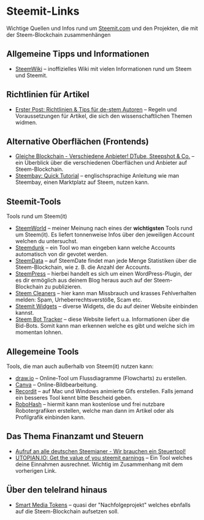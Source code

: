 # Steemit-Links
Wichtige Quellen und Infos rund um [Steemit.com](https://steemit.com) und den Projekten, die mit der Steem-Blockchain zusammenhängen

## Allgemeine Tipps und Informationen

* [SteemWiki](https://steemwiki.org/tiki-index.php) – inoffizielles Wiki mit vielen Informationen rund um Steem und Steemit.

## Richtlinien für Artikel

* [Erster Post: Richtlinien & Tips für de-stem Autoren](https://steemit.com/de-stem/@de-stem/erster-post-richtlinien-and-tips-fuer-de-stem-autoren) – Regeln und Voraussetzungen für Artikel, die sich den wissenschaftlichen Themen widmen.

## Alternative Oberflächen (Frontends)
* [Gleiche Blockchain - Verschiedene Anbieter! DTube, Steepshot & Co.](https://steemit.com/dtube/@theaustrianguy/slaqfhjz) – ein Überblick über die verschiedenen Oberflächen und Anbieter auf Steem-Blockchain.
* [Steembay: Quick Tutorial](https://steemit.com/howto/@steembay/steembay-quick-tutorial) – englischsprachige Anleitung wie man Steembay, einen Marktplatz auf Steem, nutzen kann.

## Steemit-Tools

Tools rund um Steem(it)

* [SteemWorld](https://steemworld.org) – meiner Meinung nach eines der **wichtigsten** Tools rund um Steem(it). Es liefert tonnenweise Infos über den jeweiligen Account welchen du untersuchst.
* [Steemdunk](https://steemdunk.xyz) – ein Tool wo man eingeben kann welche Accounts automatisch von dir gevotet werden.
* [SteemData](https://steemdata.com/stats) – auf SteemDate findet man jede Menge Statistiken über die Steem-Blockchain, wie z. B. die Anzahl der Accounts.
* [SteemPress](https://wordpress.org/plugins/steempress/) – hierbei handelt es sich um einen WordPress-Plugin, der es dir ermöglich aus deinem Blog heraus auch auf der Steem-Blockchain zu publizieren.
* [Steem Cleaners](https://steemcleaners.org/abuse-report/) – hier kann man Missbrauch und krasses Fehlverhalten melden: Spam, Urheberrechtsverstöße, Scam etc.
* [Steemit Widgets](https://mktcode.github.io/steemit-widgets/) – diverse Widgets, die du auf deiner Website einbinden kannst.
* [Steem Bot Tracker](https://steembottracker.com) – diese Website liefert u.a. Informationen über die Bid-Bots. Somit kann man erkennen welche es gibt und welche sich im momentan lohnen.

## Allegemeine Tools
 
 Tools, die man auch außerhalb von Steem(it) nutzen kann:
 
 * [draw.io](https://www.draw.io) – Online-Tool um Flussdiagramme (Flowcharts) zu erstellen.
 * [Canva](https://www.canva.com/de_de/) – Online-Bildbearbeitung.
 * [Recordit](http://recordit.co) – auf Mac und Windows animierte Gifs erstellen. Falls jemand ein besseres Tool kennt bitte Bescheid geben.
 * [RoboHash](https://robohash.org) – hiermit kann man kostenlose und frei nutzbare Robotergrafiken erstellen, welche man dann im Artikel oder als Profilgrafik einbinden kann.

## Das Thema Finanzamt und Steuern

* [Aufruf an alle deutschen Steemianer - Wir brauchen ein Steuertool!](https://steemit.com/deutsch/@stehaller/aufruf-an-alle-deutschen-steemianer-wir-brauchen-ein-steuertool)
* [UTOPIAN.IO: Get the value of you steemit earnings](https://steemit.com/utopian-io/@schererf/utopian-io-get-the-value-of-you-steemit-earnings) – Ein Tool welches deine Einnahmen ausrechnet. Wichtig im Zusammenhang mit dem vorherigen Link.

## Über den telelrand hinaus

* [Smart Media Tokens](https://smt.steem.io) – quasi der "Nachfolgeprojekt" welches ebnfalls auf die Steem-Blockchain aufsetzen soll.
